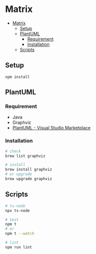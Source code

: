 # Matrix

- [Matrix](#matrix)
  - [Setup](#setup)
  - [PlantUML](#plantuml)
    - [Requirement](#requirement)
    - [Installation](#installation)
  - [Scripts](#scripts)

## Setup

```
npm install
```

## PlantUML

### Requirement

- Java
- Graphviz
- [PlantUML \- Visual Studio Marketplace](https://marketplace.visualstudio.com/items?itemName=jebbs.plantuml) 

### Installation

```zsh
# check
brew list graphviz

# install
brew install graphviz
# or upgrade
brew upgrade graphviz
```

## Scripts

```zsh
# ts-node
npx ts-node

# test
npm t
# or
npm t --watch

# lint
npm run lint
```
